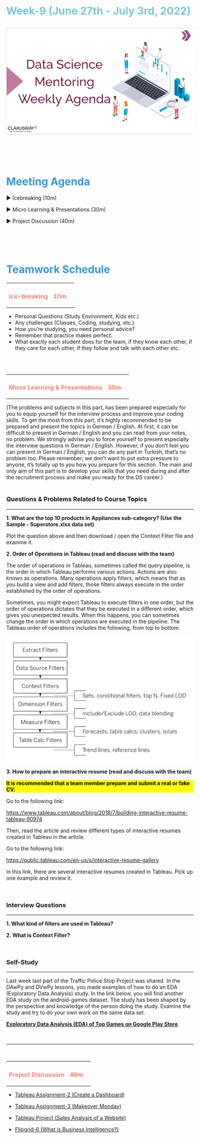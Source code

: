 <h1><strong><span style="color: #77C8D5;">Week-9 (June 27th - July 3rd, 2022)</strong></span>

![logo](ds_agenda_logo.png)

<br>


<h1><strong><span style="color: #3498DB;">Meeting Agenda</strong></h1></span>

<span class="c16 c30">▶ </span><span
class="c42 c82">Icebreaking (10m)</span><span class="c16 c23"> </span>

<span class="c16 c30">▶ </span><span
class="c42 c82">Micro Learning & Presentations (30m)</span><span class="c46 c42 c48"> </span>


<span class="c30">▶ </span><span class="c46 c48 c42">Project Discussion (40m)</span>

<br>
<br>
<br>

<div style="page-break-after: always;"></div>

<h1><strong><span style="color: #3498DB;">Teamwork Schedule</strong></h1></span>

<table style= "width:100%;">
                <tr>
                <td style="color: #FA8072; text-align:left "><h3><strong><p>Ice-breaking</td>
                <td style="color: #FA8072; text-align:right;"><h3><strong><p>10m</p><td>                </tr>
</table>

- Personal Questions (Study Environment, Kids etc.) 
- Any challenges (Classes, Coding, studying, etc.) 
- How you’re studying, you need personal advice? 
- Remember that practice makes perfect. 
- What exactly each student does for the team, if they know each other, if they care for each other, if they follow and talk with each other etc. 

<br>
<br>

<table style= "width:100%;">
                <tr>
                <td style="color: #FA8072; text-align:left "><h3><strong><p>Micro Learning & Presentations</td>
                <td style="color: #FA8072; text-align:right;"><h3><strong><p>30m</p><td>                </tr>
</table>
(The problems and subjects in this part, has been prepared especially for you to equip yourself for the interview process and improve your coding skills.
To get the most from this part, it’s highly recommended to be prepared and present the topics in German / English.
At first, it can be difficult to present in German / English and you can read from your notes, no problem.
We strongly advise you to force yourself to present especially the interview questions in German / English.
However, if you don’t feel you can present in German / English, you can do any part in Turkish, that’s no problem too.
Please remember; we don’t want to put extra pressure to anyone, it’s totally up to you how you prepare for this section.
The main and only aim of this part is to develop your skills that you need during and after the recruitment process and make you ready for the DS career.)
<br><br>

<h3><strong>Questions & Problems Related to Course Topics</strong></h4>
<hr>

**1. What are the top 10 products in Appliances sub-category? (Use the Sample - Superstore.xlsx data set)**

Plot the question above and then download / open the Context Filter file and examine it.

                  
**2. Order of Operations in Tableau (read and discuss with the team)**
                  
The order of operations in Tableau, sometimes called the query pipeline, is the order in which Tableau performs various actions. Actions are also known as operations. Many operations apply filters, which means that as you build a view and add filters, those filters always execute in the order established by the order of operations.

Sometimes, you might expect Tableau to execute filters in one order, but the order of operations dictates that they be executed in a different order, which gives you unexpected results. When this happens, you can sometimes change the order in which operations are executed in the pipeline.
The Tableau order of operations includes the following, from top to bottom.

![graph](DVwTB-Q2.png)
                  

**3. How to prepare an interactive resume (read and discuss with the team)**
                  
  <b><p style="background-color: yellow; color:black">It is recommended that a team member prepare and submit a real or fake CV. </p></b>

  Go to the following link:

  https://www.tableau.com/about/blog/2018/7/building-interactive-resume-tableau-90974

  Then, read the article and review different types of interactive resumes created in Tableau in the article. 

  Go to the following link:

  https://public.tableau.com/en-us/s/interactive-resume-gallery
  
  In this link, there are several interactive resumes created in Tableau. Pick up one example and review it. 
                  
<br>
<h3><strong>Interview Questions</strong></h4>
<hr>

**1. What kind of filters are used in Tableau?**

**2. What is Context Filter?**



<br>
<h3><strong>Self-Study</strong></h4>
<hr>

Last week last part of the Traffic Police Stop Project was shared. In the DAwPy and DVwPy lessons, you made examples of how to do an EDA (Exploratory Data Analysis) study. In the link below, you will find another EDA study on the android-games dataset. The study has been shaped by the perspective and knowledge of the person doing the study. Examine the study and try to do your own work on the same data set. 
                  
**[Exploratory Data Analysis (EDA) of Top Games on Google Play Store](https://github.com/clarusway/DS-DE-0222-Students/blob/main/2-%20Weekly%20Agendas/Week_9/EDA_Top_Games_on_Google_Play_Store.ipynb)**



<br>

<hr>

<br>
<table style= "width:100%;">
                <tr>
                <td style="color: #FA8072; text-align:left "><h3><strong><p>Project Discussion</td>
                <td style="color: #FA8072; text-align:right;"><h3><strong><p>40m</p><td>                </tr>
                
</table>



                
- [Tableau Assignment-2 (Create a Dashboard)](https://lms.clarusway.com/course/view.php?id=42) <br> 
                  
- [Tableau Assignment-3 (Makeover Monday)](https://lms.clarusway.com/course/view.php?id=42) <br> 

- [Tableau Project (Sales Analysis of a Website)](https://lms.clarusway.com/course/view.php?id=42) <br>
                  
- [Flipgrid-6 (What is Business Intelligence?)](https://flipgrid.com/900a6b55) <br>


